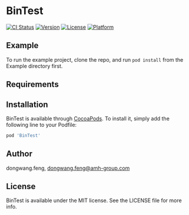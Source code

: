 # BinTest

[![CI Status](https://img.shields.io/travis/dongwang.feng/BinTest.svg?style=flat)](https://travis-ci.org/dongwang.feng/BinTest)
[![Version](https://img.shields.io/cocoapods/v/BinTest.svg?style=flat)](https://cocoapods.org/pods/BinTest)
[![License](https://img.shields.io/cocoapods/l/BinTest.svg?style=flat)](https://cocoapods.org/pods/BinTest)
[![Platform](https://img.shields.io/cocoapods/p/BinTest.svg?style=flat)](https://cocoapods.org/pods/BinTest)

## Example

To run the example project, clone the repo, and run `pod install` from the Example directory first.

## Requirements

## Installation

BinTest is available through [CocoaPods](https://cocoapods.org). To install
it, simply add the following line to your Podfile:

```ruby
pod 'BinTest'
```

## Author

dongwang.feng, dongwang.feng@amh-group.com

## License

BinTest is available under the MIT license. See the LICENSE file for more info.
